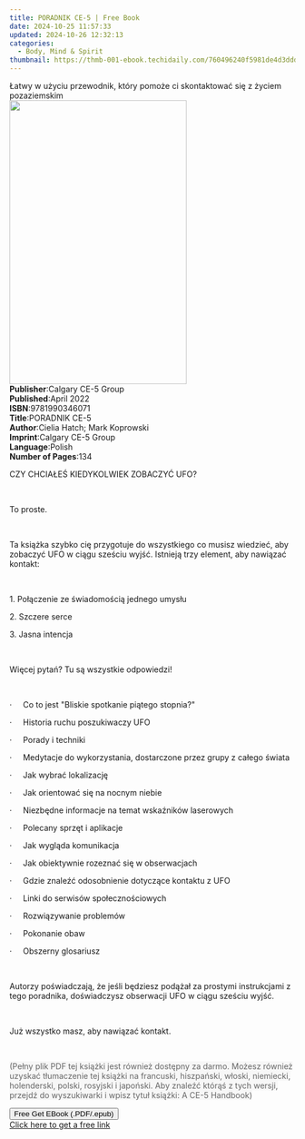 ```yaml
---
title: PORADNIK CE-5 | Free Book
date: 2024-10-25 11:57:33
updated: 2024-10-26 12:32:13
categories:
  - Body, Mind & Spirit
thumbnail: https://thmb-001-ebook.techidaily.com/760496240f5981de4d3dddcd3eb8675ea429ccce0f4325a925e58b8b1499365f.jpg
---
```

<main id="book-container">
  <div class="flex flex-col">
    <div class="book-brief flex-1 py-6 px-4 sm:p-6 md:py-10 md:px-8">
      <!-- brief-->
      <div class="book-brief-main">
        Łatwy w użyciu przewodnik, który pomoże ci skontaktować się z życiem
        pozaziemskim
      </div>
    </div>
    <div
      class="book-meta-info flex-1 grid gap-4 col-start-1 col-end-3 row-start-1 sm:mb-6 sm:grid-cols-4 lg:gap-6 lg:col-start-2 lg:row-end-6 lg:row-span-6 lg:mb-0"
    >
      <div
        class="book-meta-info-left place-content-center mt-4 p-4 text-sm leading-6 col-start-2 col-span-2 dark:text-slate-400"
      >
        <img
          class="w-full h-500 object-cover rounded-lg sm:h-255 sm:col-span-2 lg:col-span-full"
          src="https://img-001-ebook.techidaily.com/c386a785986973cd66da422a80c3c90428927da794a4bee5acd339b033fe8eed.jpg"
          alt=""
          width="312"
          height="500"
        />
      </div>
      <div
        class="book-meta-info-right mt-2 col-start-1 row-start-2 col-span-3 self-center"
      >
        <!-- meta data  -->
        <div class="flex flex-col px-4 md:px-8">
          <div class="flex-1">
            <strong>Publisher</strong>:<span class="px-2"
              >Calgary CE-5 Group</span
            >
          </div>
          <div class="flex-1">
            <strong>Published</strong>:<span class="px-2">April 2022</span>
          </div>
          <div class="flex-1">
            <strong>ISBN</strong>:<span class="px-2">9781990346071</span>
          </div>
          <div class="flex-1">
            <strong>Title</strong>:<span class="px-2">PORADNIK CE-5</span>
          </div>
          <div class="flex-1">
            <strong>Author</strong>:<span class="px-2"
              >Cielia Hatch; Mark Koprowski</span
            >
          </div>
          <div class="flex-1">
            <strong>Imprint</strong>:<span class="px-2"
              >Calgary CE-5 Group</span
            >
          </div>
          <div class="flex-1">
            <strong>Language</strong>:<span class="px-2">Polish</span>
          </div>
          <div class="flex-1">
            <strong>Number of Pages</strong>:<span class="px-2">134</span>
          </div>
        </div>
      </div>
    </div>
    <div class="book-description flex-1 py-6 px-4 sm:p-6 md:py-10 md:px-8">
      <div class="book-description-main">
        <div accordion-content="" id="description">
          <p>CZY CHCIAŁEŚ KIEDYKOLWIEK ZOBACZYĆ UFO?</p>
          <p>&nbsp;</p>
          <p>To proste.</p>
          <p>&nbsp;</p>
          <p>
            Ta książka szybko cię przygotuje do wszystkiego co musisz wiedzieć,
            aby zobaczyć UFO w ciągu sześciu wyjść. Istnieją trzy element, aby
            nawiązać kontakt:
          </p>
          <p>&nbsp;</p>
          <p>1. Połączenie ze świadomością jednego umysłu</p>
          <p>2. Szczere serce</p>
          <p>3. Jasna intencja</p>
          <p>&nbsp;</p>
          <p>Więcej pytań? Tu są wszystkie odpowiedzi!&nbsp;</p>
          <p>&nbsp;</p>
          <p>
            ·&nbsp;&nbsp;&nbsp;&nbsp;&nbsp;Co to jest "Bliskie spotkanie piątego
            stopnia?"
          </p>
          <p>·&nbsp;&nbsp;&nbsp;&nbsp;&nbsp;Historia ruchu poszukiwaczy UFO</p>
          <p>·&nbsp;&nbsp;&nbsp;&nbsp;&nbsp;Porady i techniki</p>
          <p>
            ·&nbsp;&nbsp;&nbsp;&nbsp;&nbsp;Medytacje do wykorzystania,
            dostarczone przez grupy z całego świata
          </p>
          <p>·&nbsp;&nbsp;&nbsp;&nbsp;&nbsp;Jak wybrać lokalizację</p>
          <p>
            ·&nbsp;&nbsp;&nbsp;&nbsp;&nbsp;Jak orientować się na nocnym niebie
          </p>
          <p>
            ·&nbsp;&nbsp;&nbsp;&nbsp;&nbsp;Niezbędne informacje na temat
            wskaźników laserowych
          </p>
          <p>·&nbsp;&nbsp;&nbsp;&nbsp;&nbsp;Polecany sprzęt i aplikacje</p>
          <p>·&nbsp;&nbsp;&nbsp;&nbsp;&nbsp;Jak wygląda komunikacja</p>
          <p>
            ·&nbsp;&nbsp;&nbsp;&nbsp;&nbsp;Jak obiektywnie rozeznać się w
            obserwacjach
          </p>
          <p>
            ·&nbsp;&nbsp;&nbsp;&nbsp;&nbsp;Gdzie znaleźć odosobnienie dotyczące
            kontaktu z UFO
          </p>
          <p>
            ·&nbsp;&nbsp;&nbsp;&nbsp;&nbsp;Linki do serwisów społecznościowych
          </p>
          <p>·&nbsp;&nbsp;&nbsp;&nbsp;&nbsp;Rozwiązywanie problemów</p>
          <p>·&nbsp;&nbsp;&nbsp;&nbsp;&nbsp;Pokonanie obaw</p>
          <p>·&nbsp;&nbsp;&nbsp;&nbsp;&nbsp;Obszerny glosariusz</p>
          <p>&nbsp;</p>
          <p>
            Autorzy poświadczają, że jeśli będziesz podążał za prostymi
            instrukcjami z tego poradnika, doświadczysz obserwacji UFO w ciągu
            sześciu wyjść.
          </p>
          <p>&nbsp;</p>
          <p>Już wszystko masz, aby nawiązać kontakt.</p>
          <p><br /></p>
          <p>
            <span
              style="
                background-color: rgb(247, 247, 247);
                color: rgb(102, 102, 102);
              "
              >(Pełny plik PDF tej książki jest również dostępny za darmo.
              Możesz również uzyskać tłumaczenie tej książki na francuski,
              hiszpański, włoski, niemiecki, holenderski, polski, rosyjski i
              japoński. Aby znaleźć którąś z tych wersji, przejdź do
              wyszukiwarki i wpisz tytuł książki: A CE-5 Handbook)</span
            >
          </p>
        </div>
        <div class="accordion-fader"></div>
      </div>
    </div>
    <div class="book-excerpts flex-1 py-6 px-4 sm:p-6 md:py-10 md:px-8"></div>
    <div
      class="book-about-author flex-1 py-6 px-4 sm:p-6 md:py-10 md:px-8"
    ></div>
    <div class="book-free-get flex-1 py-6 px-4 sm:p-6 md:py-10 md:px-8">
      <button
        id="btn-free-get"
        class="bg-blue-500 hover:bg-blue-700 text-white font-bold py-2 px-4 rounded"
      >
        Free Get EBook (.PDF/.epub)
      </button>
      <div id="countdown-display" class="px-2 text-lg mt-2"></div>
      <a
        id="free-link"
        class="hidden bg-blue-500 hover:bg-blue-700 text-white font-bold py-2 px-4 rounded"
        href="https://www.ebooks.com/en-us/book/210557711/poradnik-ce-5/cielia-hatch/"
        target="_blank"
        >Click here to get a free link</a
      >
    </div>
    <script>
      let countdownTime = 0;
      let countdownInterval = null;
      document
        .getElementById('btn-free-get')
        .addEventListener('click', startCountdown);
      function startCountdown() {
        countdownTime = new Date().getTime() + 60000 * 3;
        countdownInterval = setInterval(updateCountdown, 1000);
        document.getElementById('btn-free-get').disabled = true;
        document
          .getElementById('btn-free-get')
          .classList.add('bg-gray-500', 'cursor-not-allowed');
      }
      function updateCountdown() {
        let currentTime = new Date().getTime();
        let timeLeft = countdownTime - currentTime;
        let secondsLeft = Math.floor(timeLeft / 1000);
        document.getElementById('countdown-display').innerHTML =
          `Remaining time: ${secondsLeft} seconds.`;
        if (secondsLeft <= 0) {
          clearInterval(countdownInterval);
          document.getElementById('btn-free-get').classList.add('hidden');
          document.getElementById('free-link').classList.remove('hidden');
          document.getElementById('countdown-display').innerHTML = '';
        }
      }
    </script>
  </div>
</main>

